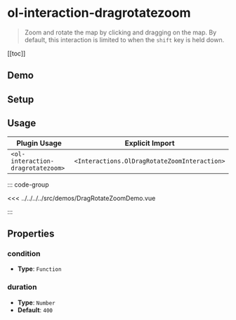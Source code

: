 # ol-interaction-dragrotatezoom

> Zoom and rotate the map by clicking and dragging on the map. By default, this interaction is limited to when the `shift` key is held down.

[[toc]]

## Demo

<script setup>
import DragRotateZoomDemo from "@demos/DragRotateZoomDemo.vue"
</script>

<ClientOnly>
<DragRotateZoomDemo/>
</ClientOnly>

## Setup

<!--@include: ../../interactions.plugin.md-->

## Usage

| Plugin Usage                      |               Explicit Import                |
|-----------------------------------|:--------------------------------------------:|
| `<ol-interaction-dragrotatezoom>` | `<Interactions.OlDragRotateZoomInteraction>` |

::: code-group

<<< ../../../../src/demos/DragRotateZoomDemo.vue

:::

## Properties

### condition

- **Type**: `Function`

### duration

- **Type**: `Number`
- **Default**: `400`
